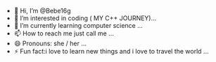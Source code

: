 - 👋 Hi, I’m @Bebe16g
- 👀 I’m interested in coding ( MY C++ JOURNEY)...
- 🌱 I’m currently learning computer science ...
- 📫 How to reach me just call me ...
- 😄 Pronouns: she / her ...
- ⚡ Fun fact:i love to learn new things and i love to travel the world  ...

<!---
Bebe16g/Bebe16g is a ✨ special ✨ repository because its `README.md` (this file) appears on your GitHub profile.
You can click the Preview link to take a look at your changes.
--->
